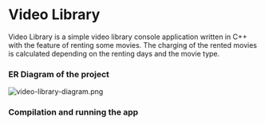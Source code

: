 # Video Library

Video Library is a simple video library console application written in C++ with the feature of renting some movies.
The charging of the rented movies is calculated depending on the renting days and the movie type.

### ER Diagram of the project

![video-library-diagram.png](video-library.png)

### Compilation and running the app
